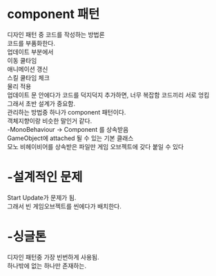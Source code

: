 
# component 패턴
디자인 패턴 중 코드를 작성하는 방법론<br/>
코드를 부품화한다.<br/>
업데이트 부분에서<br/>
이동 쿨타임<br/>
애니메이션 갱신<br/>
스킬 쿨타임 체크<br/>
물리 적용<br/>
업데이트 문 안에다가 코드를 덕지덕지 추가하면, 너무 복잡함 코드끼리 서로 엉킴<br/>
그래서 초반 설계가 중요함.<br/>
관리하는 방법중 하나가 component 패턴이다.<br/>
객체지향이랑 비슷한 말인거 같다.<br/>
-MonoBehaviour -> Component 를 상속받음<br/>
GameObject에 attached 될 수 있는 기본 클래스<br/>
모노 비헤이비어를 상속받은 파일만 게임 오브젝트에 갖다 붙일 수 있다<br/>

# -설계적인 문제
Start Update가 문제가 됨.<br/>
그래서 빈 게임오브젝트를 씬에다가 배치한다.<br/>

# -싱글톤
디자인 패턴중 가장 빈번하게 사용됨.<br/>
하나밖에 없는 하나만 존재하는.<br/>
